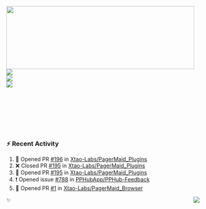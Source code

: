 <p>
  <img align="left" width="490" height="165" src="https://github-readme-stats.vercel.app/api?username=lowking&show_icons=true&hide_border=true&line_height=20&title_color=000000&icon_color=555&show_owner=true&text_color=777"/>
  <p>
    <a href="https://t.me/Violettoy_bot"><img src="https://img.shields.io/badge/Telegram-%2352A4DB.svg?&style=social&logo=telegram&logoColor=white" /></a>
    </br>
    <img src="https://github.com/lowking/lowking/workflows/Waka%20Readme/badge.svg" />
    </br>
    <img src="https://github.com/lowking/lowking/workflows/Activity%20Readme/badge.svg" />
  </p>
  </br>
  </br>
  </br>
  </br>
</p>
</br>

### :zap: Recent Activity

<!--START_SECTION:activity-->
1. 💪 Opened PR [#196](https://github.com/Xtao-Labs/PagerMaid_Plugins/pull/196) in [Xtao-Labs/PagerMaid_Plugins](https://github.com/Xtao-Labs/PagerMaid_Plugins)
2. ❌ Closed PR [#195](https://github.com/Xtao-Labs/PagerMaid_Plugins/pull/195) in [Xtao-Labs/PagerMaid_Plugins](https://github.com/Xtao-Labs/PagerMaid_Plugins)
3. 💪 Opened PR [#195](https://github.com/Xtao-Labs/PagerMaid_Plugins/pull/195) in [Xtao-Labs/PagerMaid_Plugins](https://github.com/Xtao-Labs/PagerMaid_Plugins)
4. ❗️ Opened issue [#788](https://github.com/PPHubApp/PPHub-Feedback/issues/788) in [PPHubApp/PPHub-Feedback](https://github.com/PPHubApp/PPHub-Feedback)
5. 💪 Opened PR [#1](https://github.com/Xtao-Labs/PagerMaid_Browser/pull/1) in [Xtao-Labs/PagerMaid_Browser](https://github.com/Xtao-Labs/PagerMaid_Browser)
<!--END_SECTION:activity-->

✨<img align="right" src="http://profile-counter.glitch.me/lowking/count.svg"/>
